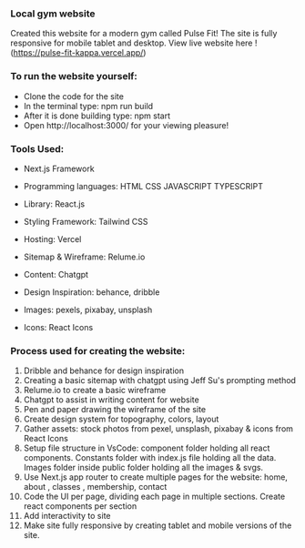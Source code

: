 ### Local gym website

Created this website for a modern gym called Pulse Fit! The site is fully responsive for mobile tablet and desktop. 
View live website here ! (https://pulse-fit-kappa.vercel.app/)

### To run the website yourself:

* Clone the code for the site
* In the terminal type: npm run build
* After it is done building type: npm start
* Open http://localhost:3000/ for your viewing pleasure!
  
### Tools Used:

* Next.js Framework
* Programming languages: HTML CSS JAVASCRIPT TYPESCRIPT
* Library: React.js
* Styling Framework: Tailwind CSS
* Hosting: Vercel
  
* Sitemap & Wireframe: Relume.io
* Content: Chatgpt
* Design Inspiration: behance, dribble
* Images: pexels, pixabay, unsplash
* Icons: React Icons
  
### Process used for creating the website:
1. Dribble and behance for design inspiration
2. Creating a basic sitemap with chatgpt using Jeff Su's prompting method
3. Relume.io to create a basic wireframe
4. Chatgpt to assist in writing content for website
5. Pen and paper drawing the wireframe of the site
6. Create design system for topography, colors, layout
7. Gather assets: stock photos from pexel, unsplash, pixabay & icons from React Icons
8. Setup file structure in VsCode: component folder holding all react components. Constants folder with index.js file holding all the data. Images folder inside public folder holding all the images & svgs.
9. Use Next.js app router to create multiple pages for the website: home, about , classes , membership, contact
10. Code the UI per page, dividing each page in multiple sections. Create react components per section
11. Add interactivity to site
12. Make site fully responsive by creating tablet and mobile versions of the site.
